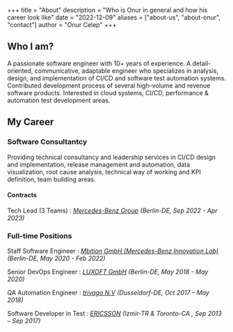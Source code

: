+++
title = "About"
description = "Who is Onur in general and how his career look like"
date = "2022-12-09"
aliases = ["about-us", "about-onur", "contact"]
author = "Onur Celep"
+++


## Who I am?

A passionate software engineer with 10+ years of experience. A detail-oriented, communicative, adaptable engineer who specializes in analysis, design, and implementation of CI/CD and software test automation systems. Contributed development process of several high-volume and revenue software products. Interested in cloud systems, CI/CD, performance & automation test development areas.

## My Career

### Software Consultantcy

Providing technical consultancy and leadership services in CI/CD design and implementation, release management and
automation, data visualization, root cause analysis, technical way of working and KPI definition, team building areas.

#### Contracts

Tech Lead (3 Teams)
: _[Mercedes-Benz Group](https://group.mercedes-benz.com/en/) (Berlin-DE, Sep 2022 - Apr 2023)_

### Full-time Positions
Staff Software Engineer
: _[Mbition GmbH (Mercedes-Benz Innovation Lab)](https://mbition.io/) (Berlin-DE, May 2020 - Feb 2022)_

Senior DevOps Engineer
: _[LUXOFT GmbH](https://www.luxoft.com/) (Berlin-DE, May 2018 - May 2020)_

QA Automation Engineer
: _[trivago N.V](https://www.trivago.com/) (Dusseldorf-DE, Oct 2017 – May 2018)_

Software Developer in Test
: _[ERICSSON](https://www.ericsson.com/en) (Izmir-TR & Toronto-CA , Sep 2013 – Sep 2017)_

